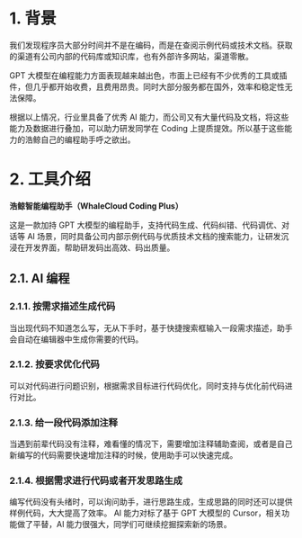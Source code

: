 # 1. 背景

我们发现程序员大部分时间并不是在编码，而是在查阅示例代码或技术文档。获取的渠道有公司内部的代码库或知识库，也有外部许多网站，渠道零散。

GPT 大模型在编程能力方面表现越来越出色，市面上已经有不少优秀的工具或插件，但几乎都开始收费，且费用昂贵。同时大部分服务都在国外，效率和稳定性无法保障。

根据以上情况，行业里具备了优秀 AI 能力，而公司又有大量代码及文档，将这些能力及数据进行叠加，可以助力研发同学在 Coding 上提质提效。所以基于这些能力的浩鲸自己的编程助手呼之欲出。

# 2. 工具介绍

**浩鲸智能编程助手（WhaleCloud Coding Plus）**

这是一款加持 GPT 大模型的编程助手，支持代码生成、代码纠错、代码调优、对话等 AI 场景，同时具备公司内部示例代码与优质技术文档的搜索能力，让研发沉浸在开发界面，帮助研发码出高效、码出质量。

## 2.1. AI 编程

### 2.1.1. 按需求描述生成代码

当出现代码不知道怎么写，无从下手时，基于快捷搜索框输入一段需求描述，助手会自动在编辑器中生成你需要的代码。

### 2.1.2. 按要求优化代码

可以对代码进行问题识别，根据需求目标进行代码优化，同时支持与优化前代码进行对比。

### 2.1.3. 给一段代码添加注释

当遇到前辈代码没有注释，难看懂的情况下，需要增加注释辅助查阅，或者是自己新编写的代码需要快速增加注释的时候，使用助手可以快速完成。

### 2.1.4. 根据需求进行代码或者开发思路生成

编写代码没有头绪时，可以询问助手，进行思路生成，生成思路的同时还可以提供样例代码，大大提高了效率。
AI 能力对标了基于 GPT 大模型的 Cursor，相关功能做了平替，AI 能力很强大，同学们可继续挖掘探索新的场景。
